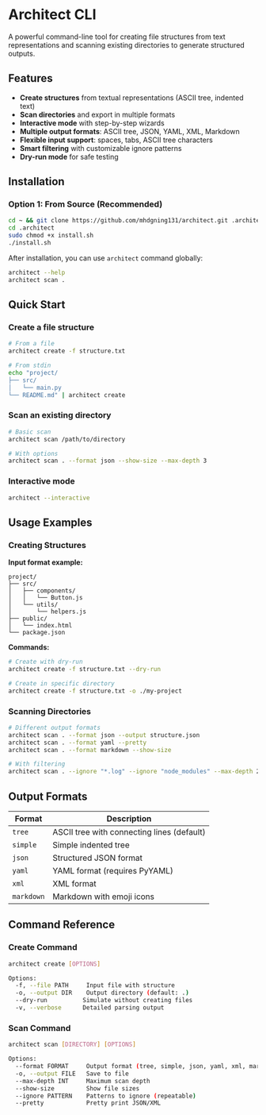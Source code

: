 # Architect CLI

A powerful command-line tool for creating file structures from text representations and scanning existing directories to generate structured outputs.

## Features

- **Create structures** from textual representations (ASCII tree, indented text)
- **Scan directories** and export in multiple formats
- **Interactive mode** with step-by-step wizards
- **Multiple output formats**: ASCII tree, JSON, YAML, XML, Markdown
- **Flexible input support**: spaces, tabs, ASCII tree characters
- **Smart filtering** with customizable ignore patterns
- **Dry-run mode** for safe testing

## Installation

### Option 1: From Source (Recommended)

```bash
cd ~ && git clone https://github.com/mhdgning131/architect.git .architect
cd .architect
sudo chmod +x install.sh
./install.sh
```

After installation, you can use `architect` command globally:

```bash
architect --help
architect scan .
```

## Quick Start

### Create a file structure

```bash
# From a file
architect create -f structure.txt

# From stdin
echo "project/
├── src/
│   └── main.py
└── README.md" | architect create
```

### Scan an existing directory

```bash
# Basic scan
architect scan /path/to/directory

# With options
architect scan . --format json --show-size --max-depth 3
```

### Interactive mode

```bash
architect --interactive
```

## Usage Examples

### Creating Structures

**Input format example:**
```
project/
├── src/
│   ├── components/
│   │   └── Button.js
│   └── utils/
│       └── helpers.js
├── public/
│   └── index.html
└── package.json
```

**Commands:**
```bash
# Create with dry-run
architect create -f structure.txt --dry-run

# Create in specific directory
architect create -f structure.txt -o ./my-project
```

### Scanning Directories

```bash
# Different output formats
architect scan . --format json --output structure.json
architect scan . --format yaml --pretty
architect scan . --format markdown --show-size

# With filtering
architect scan . --ignore "*.log" --ignore "node_modules" --max-depth 2
```

## Output Formats

| Format | Description |
|--------|-------------|
| `tree` | ASCII tree with connecting lines (default) |
| `simple` | Simple indented tree |
| `json` | Structured JSON format |
| `yaml` | YAML format (requires PyYAML) |
| `xml` | XML format |
| `markdown` | Markdown with emoji icons |

## Command Reference

### Create Command
```bash
architect create [OPTIONS]

Options:
  -f, --file PATH     Input file with structure
  -o, --output DIR    Output directory (default: .)
  --dry-run          Simulate without creating files
  -v, --verbose      Detailed parsing output
```

### Scan Command
```bash
architect scan [DIRECTORY] [OPTIONS]

Options:
  --format FORMAT     Output format (tree, simple, json, yaml, xml, markdown)
  -o, --output FILE   Save to file
  --max-depth INT     Maximum scan depth
  --show-size         Show file sizes
  --ignore PATTERN    Patterns to ignore (repeatable)
  --pretty            Pretty print JSON/XML
```
